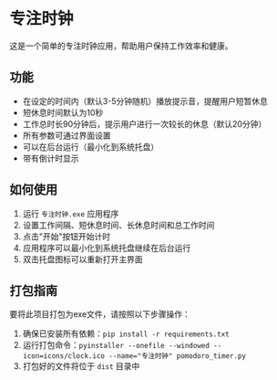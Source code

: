 # 专注时钟

这是一个简单的专注时钟应用，帮助用户保持工作效率和健康。

## 功能

- 在设定的时间内（默认3-5分钟随机）播放提示音，提醒用户短暂休息
- 短休息时间默认为10秒
- 工作总时长90分钟后，提示用户进行一次较长的休息（默认20分钟）
- 所有参数可通过界面设置
- 可以在后台运行（最小化到系统托盘）
- 带有倒计时显示

## 如何使用

1. 运行 `专注时钟.exe` 应用程序
2. 设置工作间隔、短休息时间、长休息时间和总工作时间
3. 点击"开始"按钮开始计时
4. 应用程序可以最小化到系统托盘继续在后台运行
5. 双击托盘图标可以重新打开主界面

## 打包指南

要将此项目打包为exe文件，请按照以下步骤操作：

1. 确保已安装所有依赖：`pip install -r requirements.txt`
2. 运行打包命令：`pyinstaller --onefile --windowed --icon=icons/clock.ico --name="专注时钟" pomodoro_timer.py`
3. 打包好的文件将位于 `dist` 目录中 